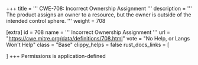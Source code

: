 +++
title = '''
CWE-708: Incorrect Ownership Assignment
'''
description	= '''
The product assigns an owner to a resource, but the owner is outside of the intended control sphere.
'''
weight = 708

[extra]
id = 708
name = '''
Incorrect Ownership Assignment
'''
url = "https://cwe.mitre.org/data/definitions/708.html"
vote = "No Help, or Langs Won't Help"
class = "Base"
clippy_helps = false
rust_docs_links = [
	
]
+++
Permissions is application-defined